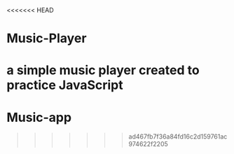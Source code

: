 <<<<<<< HEAD
# Music-Player
a simple music player created to practice JavaScript
=======
# Music-app
>>>>>>> ad467fb7f36a84fd16c2d159761ac974622f2205
